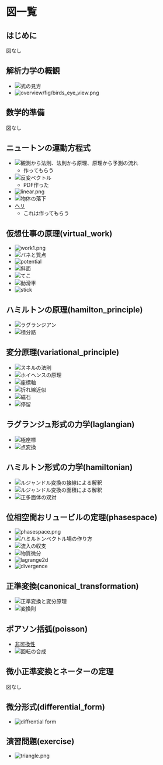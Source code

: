 # 図一覧

## はじめに

図なし

## 解析力学の概観

* ![式の見方](overview/fig/table.png)
* ![overview/fig/birds_eye_view.png](overview/fig/birds_eye_view.png)

## 数学的準備

図なし

## ニュートンの運動方程式

* ![観測から法則、法則から原理、原理から予測の流れ](newton/fig/principle_law.png)
  * 作ってもらう
* ![反変ベクトル](newton/fig/contravariant_vector.png)
  * PDF作った
* ![linear.png](newton/fig/linear.png)
* ![物体の落下](newton/fig/fall.png)
* [ヘリ](newton/fig/heli.png)
  * これは作ってもらう

## 仮想仕事の原理(virtual_work)

* ![work1.png](/virtual_work/fig/work1.png)
* ![バネと質点](/virtual_work/fig/spring.png)
* ![potential](/virtual_work/fig/potential.png)
* ![斜面](/virtual_work/fig/slope.png)
* ![てこ](/virtual_work/fig/lever.png)
* ![動滑車](/virtual_work/fig/movable_pulley.png)
* ![stick](/virtual_work/fig/stick.png)

## ハミルトンの原理(hamilton_principle)

* ![ラグランジアン](/hamilton_principle/fig/lagrangian.png)
* ![積分路](/hamilton_principle/fig/delta.png)

## 変分原理(variational_principle)

* ![スネルの法則](/variational_principle/fig/snell.png)
* ![ホイヘンスの原理](/variational_principle/fig/huygens.png)
* ![座標軸](/variational_principle/fig/bc_coordinate.png)
* ![折れ線近似](/variational_principle/fig/bc_snell.png)
* ![磁石](/variational_principle/fig/magnet.png)
* ![停留](/variational_principle/fig/stationary.png)

## ラグランジュ形式の力学(laglangian)

* ![極座標](/lagrangian/fig/polar_coordinate.png)
* ![点変換](/lagrangian/fig/point_transformation.png)

## ハミルトン形式の力学(hamiltonian)

* ![ルジャンドル変換の接線による解釈](/hamiltonian/fig/legendre_tangent.png)
* ![ルジャンドル変換の面積による解釈](/hamiltonian/fig/legendre_area.png)
* ![正多面体の双対](/hamiltonian/fig/dual.png)

## 位相空間おリュービルの定理(phasespace)

* ![phasespace.png](/phasespace/fig/phasespace.png)
* ![ハミルトンベクトル場の作り方](/phasespace/fig/phaseflow.png)
* ![流入の収支](/phasespace/fig/flow_balance.png)
* ![物質微分](/phasespace/fig/material_derivative.png)
* ![lagrange2d](/phasespace/fig/lagrange2d.png)
* ![divergence](/phasespace/fig/divergence.png)

## 正準変換(canonical_transformation)

* ![正準変換と変分原理](/canonical_transformation/fig/generating_function.png)
* ![変換則](/canonical_transformation/fig/transform_diagram.png)

## ポアソン括弧(poisson)

* [非可換性](/poisson/fig/noncommutative.png)
* ![回転の合成](/poisson/fig/composition.png)

## 微小正準変換とネーターの定理

図なし

## 微分形式(differential_form)

* ![diffrential form](/differential_form/fig/differential_form.png)

## 演習問題(exercise)

* ![triangle.png](/exercise/fig/triangle.png)
